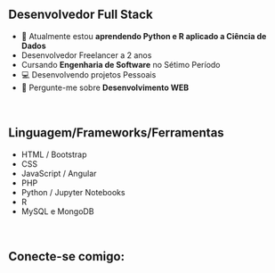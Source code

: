 <div>
  <h2>Desenvolvedor Full Stack</h2>
  <ul>
    <li>🌱 Atualmente estou <strong>aprendendo Python e R aplicado a Ciência de Dados</strong></li>
    <li>Desenvolvedor Freelancer a 2 anos</li>
    <li>Cursando <strong>Engenharia de Software</strong> no Sétimo Período</li>
    <li>💻 Desenvolvendo projetos Pessoais</li>
    <li>💬 Pergunte-me sobre <strong>Desenvolvimento WEB</strong>  </li>
  </ul>
</div>

<br>

<div>
  <h2>Linguagem/Frameworks/Ferramentas</h2>
  <ul>
    <li>HTML / Bootstrap</li>
    <li>CSS</li>
    <li>JavaScript / Angular</li>
    <li>PHP</li>
    <li>Python / Jupyter Notebooks</li>
    <li>R</li>
    <li>MySQL e MongoDB</li>
  </ul>
</div>

<br>

<div>
  <h2>Conecte-se comigo:  </h2>
</div>

